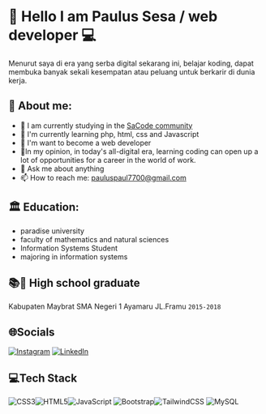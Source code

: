 # 👋 Hello I am Paulus Sesa / web developer 💻
Menurut saya di era yang serba digital sekarang ini,
belajar koding, dapat membuka banyak sekali kesempatan atau
peluang untuk berkarir di dunia kerja.

## 💫 About me:
- 🔭 I am currently studying in the [SaCode community](www.sacode.web.id)
- 🌱 I'm currently learning php, html, css and Javascript
- 👯 I'm want to become a web developer
- 🤔In my opinion, in today's all-digital era, learning coding can open up a lot of        opportunities for a career in the world of work.
- 💬 Ask me about anything
- 📫 How to reach me: pauluspaul7700@gmail.com

## 🏛 Education:
- paradise university
- faculty of mathematics and natural   sciences
- Information Systems Student
- majoring in information systems

 ## 📚🙏 High school graduate
   Kabupaten Maybrat
   SMA Negeri 1 Ayamaru JL.Framu `2015-2018`

## 🌐Socials
[![Instagram](https://img.shields.io/badge/Instagram-%23E4405F.svg?logo=Instagram&logoColor=white)](https://www.instagram.com/sesa.paulus/)
[![LinkedIn](https://img.shields.io/badge/LinkedIn-%230077B5.svg?logo=linkedin&logoColor=white)](https://www.linkedin.com/in/paulus-sesa-551851240/?originalSubdomain=id)

## 💻Tech Stack
![CSS3](https://img.shields.io/badge/css3-%231572B6.svg?style=for-the-badge&logo=css3&logoColor=white)![HTML5](https://img.shields.io/badge/html5-%23E34F26.svg?style=for-the-badge&logo=html5&logoColor=white)![JavaScript](https://img.shields.io/badge/javascript-%23323330.svg?style=for-the-badge&logo=javascript&logoColor=%23F7DF1E) 
![Bootstrap](https://img.shields.io/badge/bootstrap-%23563D7C.svg?style=for-the-badge&logo=bootstrap&logoColor=white)![TailwindCSS](https://img.shields.io/badge/tailwindcss-%2338B2AC.svg?style=for-the-badge&logo=tailwind-css&logoColor=white) 
![MySQL](https://img.shields.io/badge/mysql-%2300f.svg?style=for-the-badge&logo=mysql&logoColor=white) 	
<!--
**seanpaulsesa/seanpaulsesa** is a ✨ _special_ ✨ repository because its `README.md` (this file) appears on your GitHub profile.

Here are some ideas to get you started:

- 🔭 I’m currently working on ...
- 🌱 I’m currently learning ...
- 👯 I’m looking to collaborate on ...
- 🤔 I’m looking for help with ...
- 💬 Ask me about ...
- 📫 How to reach me: ...
- 😄 Pronouns: ...
- ⚡ Fun fact: ...
-->
